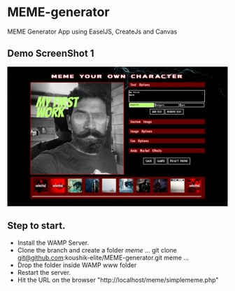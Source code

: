# MEME-generator
MEME Generator App using EaselJS, CreateJs and Canvas
## Demo ScreenShot 1
![ScreenShot](images/memeImage.png?raw=true "ScreenShot")

## Step to start.

- Install the WAMP Server.
- Clone the branch and create a folder *meme* 
...
git clone git@github.com:koushik-elite/MEME-generator.git meme
...
- Drop the folder inside WAMP www folder
- Restart the server.
- Hit the URL on the browser "http://localhost/meme/simplememe.php"